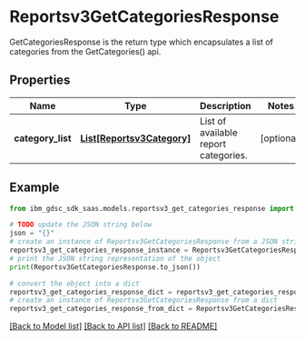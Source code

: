 # Reportsv3GetCategoriesResponse

GetCategoriesResponse is the return type which encapsulates a list of categories from the GetCategories() api.

## Properties

Name | Type | Description | Notes
------------ | ------------- | ------------- | -------------
**category_list** | [**List[Reportsv3Category]**](Reportsv3Category.md) | List of available report categories. | [optional] 

## Example

```python
from ibm_gdsc_sdk_saas.models.reportsv3_get_categories_response import Reportsv3GetCategoriesResponse

# TODO update the JSON string below
json = "{}"
# create an instance of Reportsv3GetCategoriesResponse from a JSON string
reportsv3_get_categories_response_instance = Reportsv3GetCategoriesResponse.from_json(json)
# print the JSON string representation of the object
print(Reportsv3GetCategoriesResponse.to_json())

# convert the object into a dict
reportsv3_get_categories_response_dict = reportsv3_get_categories_response_instance.to_dict()
# create an instance of Reportsv3GetCategoriesResponse from a dict
reportsv3_get_categories_response_from_dict = Reportsv3GetCategoriesResponse.from_dict(reportsv3_get_categories_response_dict)
```
[[Back to Model list]](../README.md#documentation-for-models) [[Back to API list]](../README.md#documentation-for-api-endpoints) [[Back to README]](../README.md)



